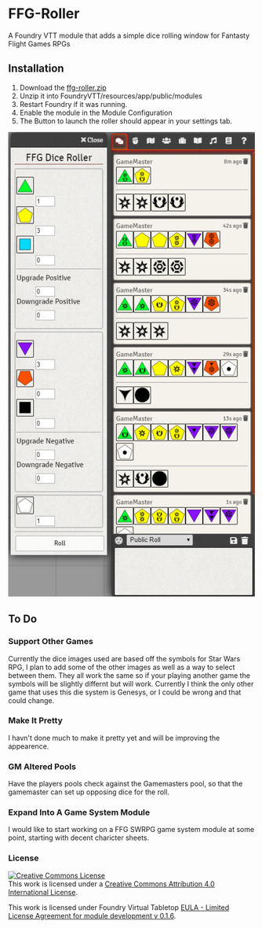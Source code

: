 # FFG-Roller
A Foundry VTT module that adds a simple dice rolling window for Fantasty Flight Games RPGs

## Installation
1. Download the [ffg-roller.zip](https://github.com/ptasty/FFG-Roller/raw/master/ffg-roller.zip)
2. Unzip it into FoundryVTT/resources/app/public/modules
3. Restart Foundry if it was running.
4. Enable the module in the Module Configuration
5. The Button to launch the roller should appear in your settings tab.

![example](example.png)

## To Do
### Support Other Games
Currently the dice images used are based off the symbols for Star Wars RPG, I plan to add some of the other images as well as a way to select between them. They all work the same so if your playing another game the symbols will be slightly differnt but will work. Currently I think the only other game that uses this die system is Genesys, or I could be wrong and that could change.

### Make It Pretty
I havn't done much to make it pretty yet and will be improving the appearence.

### GM Altered Pools
Have the players pools check against the Gamemasters pool, so that the gamemaster can set up opposing dice for the roll.

### Expand Into A Game System Module
I would like to start working on a FFG SWRPG game system module at some point, starting with decent charicter sheets.

### License
<a rel="license" href="http://creativecommons.org/licenses/by/4.0/"><img alt="Creative Commons License" style="border-width:0" src="https://i.creativecommons.org/l/by/4.0/88x31.png" /></a><br />This work is licensed under a <a rel="license" href="http://creativecommons.org/licenses/by/4.0/">Creative Commons Attribution 4.0 International License</a>.

This work is licensed under Foundry Virtual Tabletop [EULA - Limited License Agreement for module development v 0.1.6](http://foundryvtt.com/pages/license.html).
